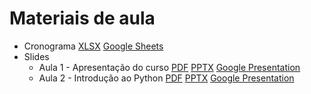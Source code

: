 # Materiais de aula

- Cronograma [XLSX][cronograma-xlsx] [Google Sheets][cronograma-sheets]
- Slides
  - Aula 1 - Apresentação do curso [PDF][slides-aula1-pdf] [PPTX][slides-aula1-pptx] [Google Presentation][slides-aula1-google]
  - Aula 2 - Introdução ao Python [PDF][slides-aula2-pdf] [PPTX][slides-aula2-pptx] [Google Presentation][slides-aula2-google]

<!-- Links -->

[cronograma-xlsx]: <Cronograma Teoria dos Jogos 2025_01.xlsx>
[cronograma-sheets]: <https://docs.google.com/spreadsheets/d/13KAFC2-MWiCP9FGO5UEr6hmlaIGMKVfwlYcT2CJ1K5E/edit?usp=sharing>

[slides-aula1-pdf]: <Slides/Aula 1 - Apresentação do curso.pdf>
[slides-aula1-pptx]: <Slides/Aula 1 - Apresentação do curso.pptx>
[slides-aula1-google]: <https://docs.google.com/presentation/d/118FQeCBvuIAjIq7afXXYwFEppYncfquZALkccvAnpBQ>
[slides-aula2-pdf]: <Slides/Aula 2 - Preferences.pdf>
[slides-aula2-pptx]: <Slides/Aula 2 - Preferences.pptx>
[slides-aula2-google]: <https://docs.google.com/presentation/d/1tR9aH7YCofI7ftCSvCxaW6x-WhSbq5IT5Cyk_lUzt7E>
